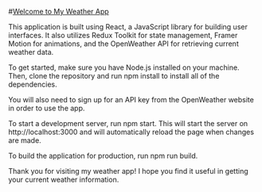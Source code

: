 #[Welcome to My Weather App](https://howztheweather.netlify.app/)

This application is built using React, a JavaScript library for building user interfaces. It also utilizes Redux Toolkit for state management, Framer Motion for animations, and the OpenWeather API for retrieving current weather data.

To get started, make sure you have Node.js installed on your machine. Then, clone the repository and run npm install to install all of the dependencies.

You will also need to sign up for an API key from the OpenWeather website in order to use the app. 

To start a development server, run npm start. This will start the server on http://localhost:3000 and will automatically reload the page when changes are made.

To build the application for production, run npm run build.

Thank you for visiting my weather app! I hope you find it useful in getting your current weather information.
